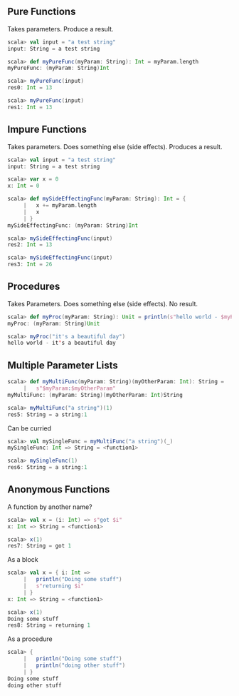 ## Pure Functions

Takes parameters. Produce a result. 

```scala
scala> val input = "a test string"
input: String = a test string

scala> def myPureFunc(myParam: String): Int = myParam.length
myPureFunc: (myParam: String)Int

scala> myPureFunc(input)
res0: Int = 13

scala> myPureFunc(input)
res1: Int = 13
```



## Impure Functions
Takes parameters. Does something else (side effects). Produces a result. 

```scala
scala> val input = "a test string"
input: String = a test string

scala> var x = 0
x: Int = 0

scala> def mySideEffectingFunc(myParam: String): Int = {
     |   x += myParam.length
     |   x
     | }
mySideEffectingFunc: (myParam: String)Int

scala> mySideEffectingFunc(input)
res2: Int = 13

scala> mySideEffectingFunc(input)
res3: Int = 26
```



## Procedures

Takes Parameters. Does something else (side effects). No result.

```scala
scala> def myProc(myParam: String): Unit = println(s"hello world - $myParam")
myProc: (myParam: String)Unit

scala> myProc("it's a beautiful day")
hello world - it's a beautiful day
```



## Multiple Parameter Lists

```scala
scala> def myMultiFunc(myParam: String)(myOtherParam: Int): String = 
     |   s"$myParam:$myOtherParam"
myMultiFunc: (myParam: String)(myOtherParam: Int)String

scala> myMultiFunc("a string")(1)
res5: String = a string:1
```

Can be curried

```scala
scala> val mySingleFunc = myMultiFunc("a string")(_)
mySingleFunc: Int => String = <function1>

scala> mySingleFunc(1)
res6: String = a string:1
```



## Anonymous Functions

A function by another name?

```scala
scala> val x = (i: Int) => s"got $i" 
x: Int => String = <function1>

scala> x(1)
res7: String = got 1
```

As a block
```scala
scala> val x = { i: Int => 
     |   println("Doing some stuff")
     |   s"returning $i"
     | }
x: Int => String = <function1>

scala> x(1)
Doing some stuff
res8: String = returning 1
```

As a procedure
```scala
scala> {
     |   println("Doing some stuff")
     |   println("doing other stuff")
     | }
Doing some stuff
doing other stuff
```

